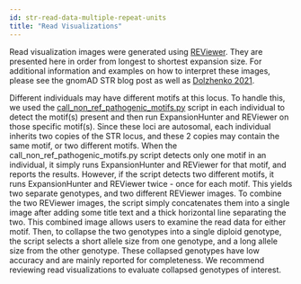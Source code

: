 ```yaml
---
id: str-read-data-multiple-repeat-units
title: "Read Visualizations"
---
```


Read visualization images were generated using [REViewer](https://www.illumina.com/science/genomics-research/articles/reviewer-alignments-short-reads-long-repeat.html). They are presented here in order from longest to shortest expansion size. For additional information and examples on how to interpret these images, please see the gnomAD STR blog post as well as [Dolzhenko 2021](https://doi.org/10.1101/2021.10.20.465046).

Different individuals may have different motifs at this locus. To handle this, we used the [call_non_ref_pathogenic_motifs.py](https://github.com/broadinstitute/str-analysis/blob/main/str_analysis/call_non_ref_pathogenic_motifs.py) script in each individual to detect the motif(s) present and then run ExpansionHunter and REViewer on those specific motif(s). Since these loci are autosomal, each individual inherits two copies of the STR locus, and these 2 copies may contain the same motif, or two different motifs. When the call_non_ref_pathogenic_motifs.py script detects only one motif in an individual, it simply runs ExpansionHunter and REViewer for that motif, and reports the results. However, if the script detects two different motifs, it runs ExpansionHunter and REViewer twice - once for each motif. This yields two separate genotypes, and two different REViewer images. To combine the two REViewer images, the script simply concatenates them into a single image after adding some title text and a thick horizontal line separating the two. This combined image allows users to examine the read data for either motif. Then, to collapse the two genotypes into a single diploid genotype, the script selects a short allele size from one genotype, and a long allele size from the other genotype. These collapsed genotypes have low accuracy and are mainly reported for completeness. We recommend reviewing read visualizations to evaluate collapsed genotypes of interest.